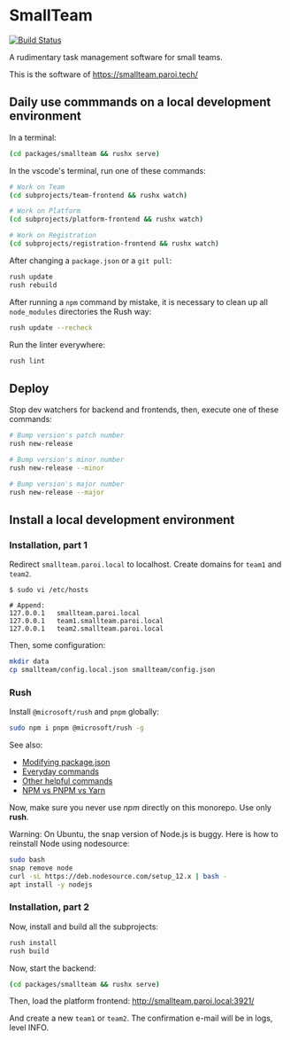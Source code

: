 # SmallTeam

[![Build Status](https://travis-ci.com/paroi-tech/smallteam.svg?branch=master)](https://travis-ci.com/paroi-tech/smallteam)

A rudimentary task management software for small teams.

This is the software of https://smallteam.paroi.tech/

## Daily use commmands on a local development environment

In a terminal:

```sh
(cd packages/smallteam && rushx serve)
```

In the vscode's terminal, run one of these commands:

```sh
# Work on Team
(cd subprojects/team-frontend && rushx watch)

# Work on Platform
(cd subprojects/platform-frontend && rushx watch)

# Work on Registration
(cd subprojects/registration-frontend && rushx watch)
```

After changing a `package.json` or a `git pull`:

```sh
rush update
rush rebuild
```

After running a `npm` command by mistake, it is necessary to clean up all `node_modules` directories the Rush way:

```sh
rush update --recheck
```

Run the linter everywhere:

```sh
rush lint
```

## Deploy

Stop dev watchers for backend and frontends, then, execute one of these commands:

```sh
# Bump version's patch number
rush new-release

# Bump version's minor number
rush new-release --minor

# Bump version's major number
rush new-release --major
```

## Install a local development environment

### Installation, part 1

Redirect `smallteam.paroi.local` to localhost. Create domains for `team1` and `team2`.

```
$ sudo vi /etc/hosts

# Append:
127.0.0.1	smallteam.paroi.local
127.0.0.1	team1.smallteam.paroi.local
127.0.0.1	team2.smallteam.paroi.local
```

Then, some configuration:

```sh
mkdir data
cp smallteam/config.local.json smallteam/config.json
```

### Rush

Install `@microsoft/rush` and `pnpm` globally:

```sh
sudo npm i pnpm @microsoft/rush -g
```

See also:

* [Modifying package.json](https://rushjs.io/pages/developer/modifying_package_json/)
* [Everyday commands](https://rushjs.io/pages/developer/everyday_commands/)
* [Other helpful commands](https://rushjs.io/pages/developer/other_commands/)
* [NPM vs PNPM vs Yarn](https://rushjs.io/pages/maintainer/package_managers/)

Now, make sure you never use _npm_ directly on this monorepo. Use only **rush**.

Warning: On Ubuntu, the snap version of Node.js is buggy. Here is how to reinstall Node using nodesource:

```sh
sudo bash
snap remove node
curl -sL https://deb.nodesource.com/setup_12.x | bash -
apt install -y nodejs
```

### Installation, part 2

Now, install and build all the subprojects:

```sh
rush install
rush build
```

Now, start the backend:

```sh
(cd packages/smallteam && rushx serve)
```

Then, load the platform frontend: http://smallteam.paroi.local:3921/

And create a new `team1` or `team2`. The confirmation e-mail will be in logs, level INFO.

